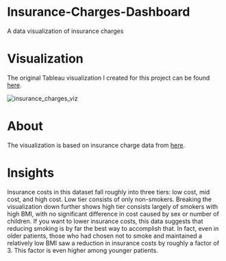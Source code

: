 # Insurance-Charges-Dashboard
A data visualization of insurance charges

# Visualization
The original Tableau visualization I created for this project can be found [here](https://public.tableau.com/app/profile/jonathan.baldon/viz/VisualizationofInsuranceCharges/Dashboard1).

![insurance_charges_viz](https://github.com/user-attachments/assets/1d0eab74-051f-443c-9740-78ae468aeeda)

# About 
The visualization is based on insurance charge data from [here](https://www.kaggle.com/datasets/willianoliveiragibin/healthcare-insurance).

# Insights
Insurance costs in this dataset fall roughly into three tiers: low cost, mid cost, and high cost. Low tier consists of only non-smokers. Breaking the visualization down further shows high tier consists largely of smokers with high BMI, with no significant difference in cost caused by sex or number of children. If you want to lower insurance costs, this data suggests that reducing smoking is by far the best way to accomplish that. In fact, even in older patients, those who had chosen not to smoke and maintained a relatively low BMI saw a reduction in insurance costs by roughly a factor of 3. This factor is even higher among younger patients.


